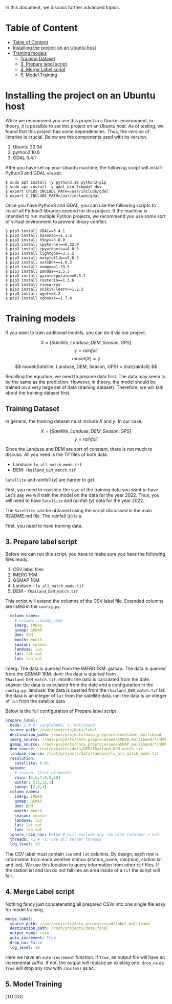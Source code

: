 In this document, we discuss further advanced topics.

# Table of Content

- [Table of Content](#table-of-content)
- [Installing the project on an Ubuntu host](#installing-the-project-on-an-ubuntu-host)
- [Training models](#training-models)
  - [Training Dataset](#training-dataset)
  - [3. Prepare label script](#3-prepare-label-script)
  - [4. Merge Label script](#4-merge-label-script)
  - [5. Model Training](#5-model-training)


# Installing the project on an Ubuntu host

While we recommend you use this project in a Docker environment, in theory, it is possible to set this project on an Ubuntu host.
As of testing, we found that this project has some dependencies.
Thus, the version of libraries is crucial. 
Below are the components used with its version.

1. Ubuntu 22.04
2. python3.10.6
3. GDAL 3.4.1

After you have set up your Ubuntu machine, the following script will install Python3 and GDAL via apt.

```shell
$ sudo apt install -y python3.10 python3-pip
$ sudo apt install -y gdal-bin libgdal-dev  
$ export CPLUS_INCLUDE_PATH=/usr/include/gdal
$ export C_INCLUDE_PATH=/usr/include/gdal
```

Once you have Python3 and GDAL, you can use the following scripts to install all Python3 libraries needed for this project.
If the machine is intended to run multiple Python projects, we recommend you use some sort of virtual environment to prevent library conflict.

```shell
$ pip3 install GDAL==3.4.1
$ pip3 install basemap==1.3.6
$ pip3 install h5py==3.8.0
$ pip3 install ipykernel==6.22.0
$ pip3 install ipywidgets==8.0.5
$ pip3 install lightgbm==3.3.5
$ pip3 install matplotlib==3.6.3
$ pip3 install netCDF4==1.6.3
$ pip3 install numpy==1.23.5
$ pip3 install pandas==1.5.3
$ pip3 install pyinterpolate==0.3.7
$ pip3 install rasterio==1.3.6
$ pip3 install rioxarray
$ pip3 install scikit-learn==1.2.2
$ pip3 install wget==3.2
$ pip3 install xgboost==1.7.4
```

# Training models

If you want to train additional models, you can do it via our project.

$$ X = [Satellite, Landuse, DEM, Season, GPS] $$
$$ y = rainfall $$
$$ model(X) = \hat{y} $$
$$ model(Satellite, Landuse, DEM, Season, GPS) = \hat{rainfall} $$

Recalling the equation, we need to prepare data first. 
The data may seem to be the same as the prediction.
However, in theory, the model should be trained on a very large set of data (training dataset).
Therefore, we will talk about the training dataset first.

## Training Dataset

In general, the training dataset must include $X$ and $y$.
In our case, 

$$ X = [Satellite, Landuse, DEM, Season, GPS] $$
$$ y = rainfall $$

Since the Landuse and DEM are sort of constant, there is not much to discuss.
All you need is the Tif files of both data.

- Landuse: `lu_all_match_mode.tif`
- DEM: `Thailand_DEM_match.tif`

`Satellite` and rainfall ($y$) are harder to get.

First, you need to consider the size of the training data you want to have.
Let's say we will train the model on the data for the year 2022.
Thus, you will need to have `Satellite` and rainfall ($y$) data for the year 2022. 

The `Satellite` can be obtained using the script discussed in the main README.md file.
The rainfall ($y$) is a 


First, you need to have training data. 


## 3. Prepare label script

Before we can run this script, you have to make sure you have the following files ready.

1. CSV label files
2. IMERG 1KM
3. GSMAP 1KM
4. Landuse - `lu_all_match_mode.tif`
5. DEM - `Thailand_DEM_match.tif`

This script will extend the columns of the CSV label file.
Extended columns are listed in the `config.py`.

```yaml
  column_names:
    # column: column_name
    imerg: IMERG
    gsmap: GSMAP
    dem: DEM
    month: month
    season: season
    landuse: lun
    lat: lat_sat
    lon: lon_sat
```

imerg: The data is queried from the IMERG 1KM.
gsmap: The data is queried from the GSMAP 1KM.
dem: the data is queried from `Thailand_DEM_match.tif`.
month: the data is calculated from the date.
season: the data is calculated from the date and a configuration in the `config.py`.
landuse: the data is queried from the `Thailand_DEM_match.tif`
lat: the data is an integer of `lat` from the satellite data.
lon: the data is an integer of `lon` from the satellite data.

Below is the full configuration of Prepare label script

```yaml
prepare_label:
  mode: 1 # 0: singleband, 1: multiband
  source_path: /root/projects/data/label 
  destination_path: /root/projects/data_preprocessed/label_multiband
  imerg_source: /root/projects/data_preprocessed/IMERG_multiband/*/1KM
  gsmap_source: /root/projects/data_preprocessed/GSMAP_multiband/*/1KM
  dem_source: /root/projects/data/DEM/Thailand_DEM_match.tif
  landuse_source: /root/projects/data/landuse/lu_all_match_mode.tif
  resolution:
    satellite: 0.01
  season:
    # season: [list of month]
    rain: [5,6,7,8,9,10]
    winter: [11,12,1]
    sunny: [2,3,4]
  column_names:
    imerg: IMERG
    gsmap: GSMAP
    dem: DEM
    month: month
    season: season
    landuse: lun
    lat: lat_sat
    lon: lon_sat
  ignore_rain_nan: False # will exclude any row with rain(mm) = nan
  threads: -1 # -1: use all server threads
  log_level: 10
```

The CSV label must contain `lon` and `lat` columns. 
By design, each row is information from each weather station (station_name, rain(mm), station lat and lon). 
We use this location to query information from other `tif` files. 
If the station lat and lon do not fall into an area inside of a `tif` the script will fail.


## 4. Merge Label script

Nothing fancy just concatenating all prepared CSVs into one single file easy for model training.

```yaml
merge_label:
  source_path: /root/projects/data_preprocessed/label_multiband
  destination_path: /root/projects/data_final
  output_name: rain
  auto_increment: True
  drop_na: False
  log_level: 10
```

Here we have an `auto-increment` function. 
If `True`, an output file will have an incremental suffix. 
If not, the output will replace an existing one.
`drop_na` as `True` will drop any row with `rain(mm)` as `NA`.

## 5. Model Training

[TO DO]